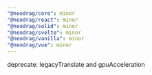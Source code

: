 ```yaml
---
"@neodrag/core": minor
"@neodrag/react": minor
"@neodrag/solid": minor
"@neodrag/svelte": minor
"@neodrag/vanilla": minor
"@neodrag/vue": minor
---
```


deprecate: legacyTranslate and gpuAcceleration
